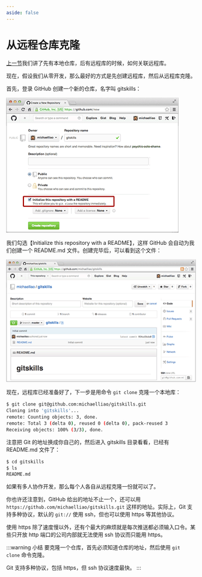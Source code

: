```yaml
---
aside: false
---
```


# 从远程仓库克隆

[上一节](./add)我们讲了先有本地仓库，后有远程库的时候，如何关联远程库。

现在，假设我们从零开发，那么最好的方式是先创建远程库，然后从远程库克隆。

首先，登录 GitHub 创建一个新的仓库，名字叫 gitskills：

![06](./images/06.png)

我们勾选【Initialize this repository with a README】，这样 GitHub 会自动为我们创建一个 README.md 文件。创建完毕后，可以看到这个文件：

![07](./images/07.png)

现在，远程库已经准备好了，下一步是用命令 `git clone` 克隆一个本地库：

```sh
$ git clone git@github.com:michaelliao/gitskills.git
Cloning into 'gitskills'...
remote: Counting objects: 3, done.
remote: Total 3 (delta 0), reused 0 (delta 0), pack-reused 3
Receiving objects: 100% (3/3), done.
```

注意把 Git 的地址换成你自己的，然后进入 gitskills 目录看看，已经有 README.md 文件了：

```sh
$ cd gitskills
$ ls
README.md
```

如果有多人协作开发，那么每个人各自从远程克隆一份就可以了。

你也许还注意到，GitHub 给出的地址不止一个，还可以用 `https://github.com/michaelliao/gitskills.git` 这样的地址。实际上，Git 支持多种协议，默认的 `git://` 使用 ssh，但也可以使用 https 等其他协议。

使用 https 除了速度慢以外，还有个最大的麻烦就是每次推送都必须输入口令。某些只开放 http 端口的公司内部就无法使用 ssh 协议而只能用 https。

:::warning 小结
要克隆一个仓库，首先必须知道仓库的地址，然后使用 `git clone` 命令克隆。

Git 支持多种协议，包括 https，但 ssh 协议速度最快。
:::
